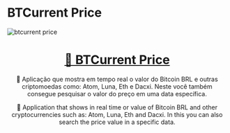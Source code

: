  # BTCurrent Price 

<img  src="https://user-images.githubusercontent.com/85262397/167220482-a2200fa0-9d90-4dd4-a524-0e38517cd30a.png" alt="btcurrent price" style="margin: auto;"/>

<h1 align="center">
    <a href="https://bt-current-price.vercel.app/">🔗 BTCurrent Price</a>
</h1>
<p align="center">🚀 Aplicação que mostra em tempo real o valor do Bitcoin BRL e outras criptomoedas como: Atom, Luna, Eth e Dacxi. Neste você também consegue pesquisar o valor do preço em uma data específica.</p>
<p align="center">🚀 Application that shows in real time or value of Bitcoin BRL and other cryptocurrencies such as: Atom, Luna, Eth and Dacxi. In this you can also search the price value in a specific data.</p>

